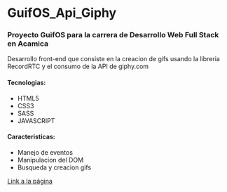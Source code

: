 # GuifOS_Api_Giphy
### Proyecto GuifOS para la carrera de Desarrollo Web Full Stack en Acamica 
Desarrollo front-end que consiste en la creacion de gifs usando la libreria RecordRTC y el consumo de la API de giphy.com
#### Tecnologias:
- HTML5
- CSS3
- SASS
- JAVASCRIPT

#### Caracteristicas:
- Manejo de eventos
- Manipulacion del DOM
- Busqueda y creacion gifs 

[Link a la página](https://myguifos.000webhostapp.com/)
